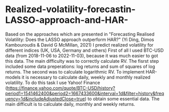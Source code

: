 # Realized-volatility-forecastin-LASSO-approach-and-HAR-
Based on the approaches which are presented in "Forecasting Realised Volatility: Does the LASSO approach outperform HAR?" (Yi Ding, Dimos Kambouroudis &amp; David G McMillan, 2021) I predict realized volatility for different indices (UK, USA, Germany and others)
First of all I used BTC-USD data (from 2018-11-06 to 2022-11-03), because it was much easier to got this data. 
The main difficulty was to correctly calculate RV. 
The fisrst step included some data preperations: log returns and sum of squares of log returns.
The second was to calculate logarithmic RV.
To implement HAR-models it is necessary to calculate daily, weekly and monthly realized volatility. To do this task I use Yahoo! Finance (https://finance.yahoo.com/quote/BTC-USD/history?period1=1541462400&period2=1667433600&interval=1d&filter=history&frequency=1d&includeAdjustedClose=true) to obtain some essential data.
The main difficult is to calculate daily, monthly and weekly returns.
